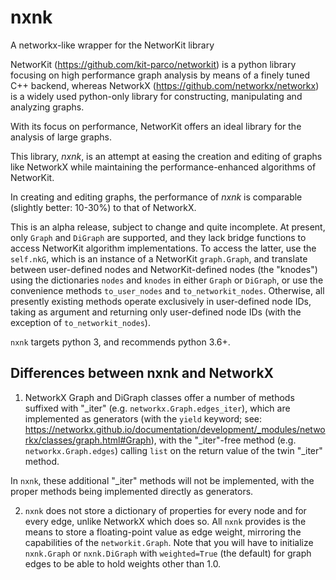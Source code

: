 # nxnk
A networkx-like wrapper for the NetworKit library

NetworKit (https://github.com/kit-parco/networkit) is a python library focusing on high performance graph analysis by means of a finely tuned C++ backend, whereas NetworkX (https://github.com/networkx/networkx) is a widely used python-only library for constructing, manipulating and analyzing graphs.

With its focus on performance, NetworKit offers an ideal library for the analysis of large graphs.

This library, *nxnk*, is an attempt at easing the creation and editing of graphs like NetworkX while maintaining the performance-enhanced algorithms of NetworKit.

In creating and editing graphs, the performance of *nxnk* is comparable (slightly better: 10-30%) to that of NetworkX.

This is an alpha release, subject to change and quite incomplete. At present, only ```Graph``` and ```DiGraph``` are supported, and they lack bridge functions to access NetworKit algorithm implementations. To access the latter, use the ```self.nkG```, which is an instance of a NetworKit ```graph.Graph```, and translate between user-defined nodes and NetworKit-defined nodes (the "knodes") using the dictionaries ```nodes``` and ```knodes``` in either ```Graph``` or ```DiGraph```, or use the convenience methods ```to_user_nodes``` and ```to_networkit_nodes```. Otherwise, all presently existing methods operate exclusively in user-defined node IDs, taking as argument and returning only user-defined node IDs (with the exception of ```to_networkit_nodes```).

```nxnk``` targets python 3, and recommends python 3.6+.

## Differences between nxnk and NetworkX

1. NetworkX Graph and DiGraph classes offer a number of methods suffixed with "_iter" (e.g. ```networkx.Graph.edges_iter```), which are implemented as generators (with the ```yield``` keyword; see: https://networkx.github.io/documentation/development/_modules/networkx/classes/graph.html#Graph), with the "_iter"-free method (e.g. ```networkx.Graph.edges```) calling ```list``` on the return value of the twin "_iter" method.

In ```nxnk```, these additional "_iter" methods will not be implemented, with the proper methods being implemented directly as generators.

2. ```nxnk``` does not store a dictionary of properties for every node and for every edge, unlike NetworkX which does so. All ```nxnk``` provides is the means to store a floating-point value as edge weight, mirroring the capabilities of the ```networkit.Graph```. Note that you will have to initialize ```nxnk.Graph``` or ```nxnk.DiGraph``` with ```weighted=True``` (the default) for graph edges to be able to hold weights other than 1.0.
